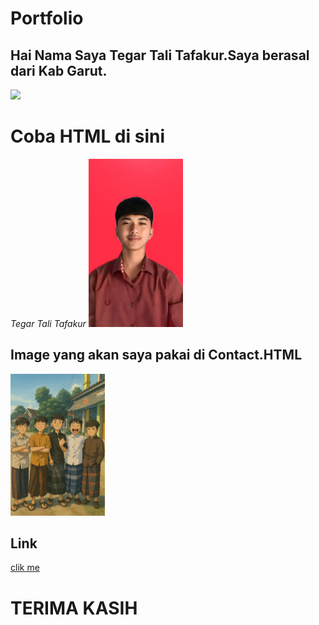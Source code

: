 # Portfolio

## Hai Nama Saya Tegar Tali Tafakur.Saya berasal dari Kab Garut.

<img src="https://github.com/user-attachments/assets/cdd7d778-cf5f-4947-8c22-44becd11b206" style="width:50%" />


<h1>Coba HTML di sini </h1>
<i>Tegar Tali Tafakur</i>

<img src="baed799d-2d0e-4199-bcb1-1fab639afcdc.jpg" style = "width: 30%" />

## Image yang akan saya pakai di Contact.HTML

<img src="cover.jpg" style="width:30%" />
 

## Link
[clik me](https://tafakkurtegar1-tech-github-io.vercel.app/indeks.html)

# TERIMA KASIH





